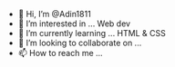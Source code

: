 - 👋 Hi, I’m @Adin1811
- 👀 I’m interested in ... Web dev
- 🌱 I’m currently learning ... HTML & CSS
- 💞️ I’m looking to collaborate on ... 
- 📫 How to reach me ... 

<!---
Adin1811/Adin1811 is a ✨ special ✨ repository because its `README.md` (this file) appears on your GitHub profile.
You can click the Preview link to take a look at your changes.
--->
